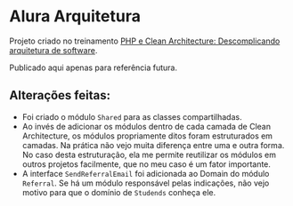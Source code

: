 # Alura Arquitetura
Projeto criado no treinamento [PHP e Clean Architecture: Descomplicando arquitetura de software](https://cursos.alura.com.br/course/php-introducao-clean-achitecture "PHP e Clean Architecture: Descomplicando arquitetura de software").

Publicado aqui apenas para referência futura.

## Alterações feitas:
- Foi criado o módulo `Shared` para as classes compartilhadas.
- Ao invés de adicionar os módulos dentro de cada camada de Clean Architecture, os módulos propriamente ditos foram estruturados em camadas.  Na prática não vejo muita diferença entre uma e outra forma. No caso desta estruturação, ela me permite reutilizar os módulos em outros projetos facilmente, que no meu caso é um fator importante.
- A interface `SendReferralEmail` foi adicionada ao Domain do módulo `Referral`. Se há um módulo responsável pelas indicações, não vejo motivo para que o domínio de `Studends` conheça ele.
